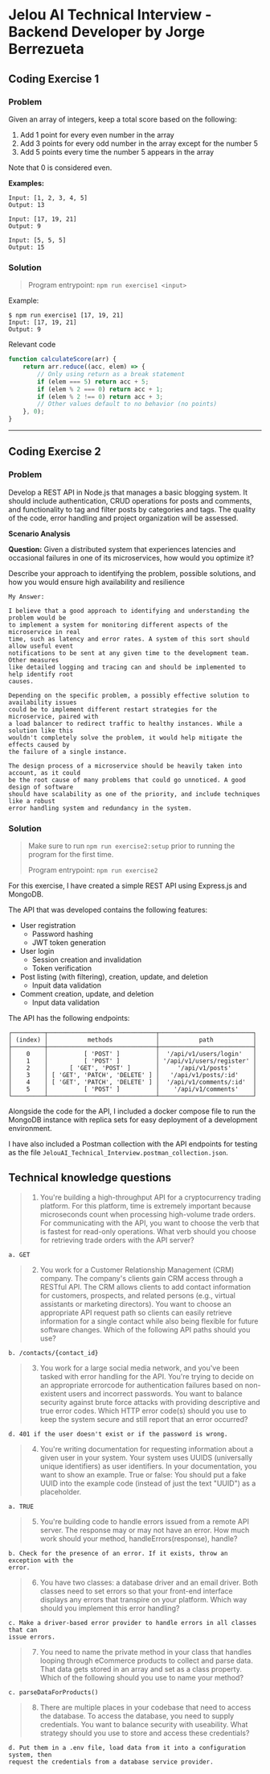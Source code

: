 
# Jelou AI Technical Interview - Backend Developer by Jorge Berrezueta

## Coding Exercise 1

### Problem

Given an array of integers, keep a total score based on the following:
1. Add 1 point for every even number in the array
2. Add 3 points for every odd number in the array except for the number 5
3. Add 5 points every time the number 5 appears in the array

Note that 0 is considered even.

**Examples:**

```
Input: [1, 2, 3, 4, 5]
Output: 13
```

```
Input: [17, 19, 21]
Output: 9
```

```
Input: [5, 5, 5]
Output: 15
```

### Solution

> Program entrypoint: `npm run exercise1 <input>`

Example:
```shell
$ npm run exercise1 [17, 19, 21]
Input: [17, 19, 21]
Output: 9
```
Relevant code

```javascript
function calculateScore(arr) {
    return arr.reduce((acc, elem) => {
        // Only using return as a break statement
        if (elem === 5) return acc + 5;
        if (elem % 2 === 0) return acc + 1;
        if (elem % 2 !== 0) return acc + 3;
        // Other values default to no behavior (no points)
    }, 0);
}
```
___

## Coding Exercise 2

### Problem

Develop a REST API in Node.js that manages a basic blogging system.
It should include authentication, CRUD operations for posts and comments, and
functionality to tag and filter posts by categories and tags.
The quality of the code, error handling and project organization will be assessed.

**Scenario Analysis**

**Question:** Given a distributed system that experiences latencies and occasional
failures in one of its microservices, how would you optimize it?

Describe your approach to identifying the problem, possible solutions, and how
you would ensure high availability and resilience

```plaintext
My Answer: 

I believe that a good approach to identifying and understanding the problem would be 
to implement a system for monitoring different aspects of the microservice in real 
time, such as latency and error rates. A system of this sort should allow useful event 
notifications to be sent at any given time to the development team. Other measures 
like detailed logging and tracing can and should be implemented to help identify root 
causes.

Depending on the specific problem, a possibly effective solution to availability issues
could be to implement different restart strategies for the microservice, paired with 
a load balancer to redirect traffic to healthy instances. While a solution like this
wouldn't completely solve the problem, it would help mitigate the effects caused by
the failure of a single instance. 

The design process of a microservice should be heavily taken into account, as it could
be the root cause of many problems that could go unnoticed. A good design of software
should have scalability as one of the priority, and include techniques like a robust 
error handling system and redundancy in the system.  
```

### Solution

> Make sure to run `npm run exercise2:setup` prior to running the program for the first time.
> 
> Program entrypoint: `npm run exercise2`



For this exercise, I have created a simple REST API using Express.js and MongoDB.

The API that was developed contains the following features:
- User registration
  - Password hashing
  - JWT token generation
- User login
  - Session creation and invalidation
  - Token verification
- Post listing (with filtering), creation, update, and deletion
  - Inpuit data validation
- Comment creation, update, and deletion
  - Input data validation

The API has the following endpoints:

```
┌─────────┬──────────────────────────────┬──────────────────────────┐
│ (index) │           methods            │           path           │
├─────────┼──────────────────────────────┼──────────────────────────┤
│    0    │          [ 'POST' ]          │  '/api/v1/users/login'   │
│    1    │          [ 'POST' ]          │ '/api/v1/users/register' │
│    2    │      [ 'GET', 'POST' ]       │     '/api/v1/posts'      │
│    3    │ [ 'GET', 'PATCH', 'DELETE' ] │   '/api/v1/posts/:id'    │
│    4    │ [ 'GET', 'PATCH', 'DELETE' ] │  '/api/v1/comments/:id'  │
│    5    │          [ 'POST' ]          │    '/api/v1/comments'    │
└─────────┴──────────────────────────────┴──────────────────────────┘
```

Alongside the code for the API, I included a docker compose file to run the MongoDB instance with replica sets for easy deployment of a development environment.

I have also included a Postman collection with the API endpoints for testing as the file `JelouAI_Technical_Interview.postman_collection.json`.

## Technical knowledge questions

> 1. You're building a high-throughput API for a cryptocurrency trading platform. For this platform, time is extremely important because microseconds count when processing high-volume trade orders. For communicating with the API, you want to choose the verb that is fastest for read-only operations. What verb should you choose for retrieving trade orders with the API server?

```
a. GET
```

> 2. You work for a Customer Relationship Management (CRM) company. The company's clients gain CRM access through a RESTful API. The CRM allows clients to add contact information for customers, prospects, and related persons (e.g., virtual assistants or marketing directors). You want to choose an appropriate API request path so clients can easily retrieve information for a single contact while also being flexible for future software changes. Which of the following API paths should you use?

```
b. /contacts/{contact_id}
```

> 3. You work for a large social media network, and you've been tasked with error handling for the API. You're trying to decide on an appropriate errorcode for authentication failures based on non-existent users and incorrect passwords. You want to balance security against brute force attacks with providing descriptive and true error codes. Which HTTP error code(s) should you use to keep the system secure and still report that an error occurred?

```plaintext
d. 401 if the user doesn't exist or if the password is wrong.
```


> 4. You're writing documentation for requesting information about a given user in your system. Your system uses UUIDS (universally unique identifiers) as user identifiers. In your documentation, you want to show an example. True or false: You should put a fake UUID into the example code (instead of just the text "UUID") as a placeholder.

```plaintext
a. TRUE
```

> 5. You're building code to handle errors issued from a remote API server. The response may or may not have an error. How much work should your method, handleErrors(response), handle?

```plaintext
b. Check for the presence of an error. If it exists, throw an exception with the
error.
```

> 6. You have two classes: a database driver and an email driver. Both classes need to set errors so that your front-end interface displays any errors that transpire on your platform. Which way should you implement this error handling?

```plaintext
c. Make a driver-based error provider to handle errors in all classes that can
issue errors.
```

> 7. You need to name the private method in your class that handles looping through eCommerce products to collect and parse data. That data gets stored in an array and set as a class property. Which of the following should you use to name your method?

```plaintext
c. parseDataForProducts()
```

> 8. There are multiple places in your codebase that need to access the database. To access the database, you need to supply credentials. You want to balance security with useability. What strategy should you use to store and access these credentials?

```plaintext
d. Put them in a .env file, load data from it into a configuration system, then
request the credentials from a database service provider.
```